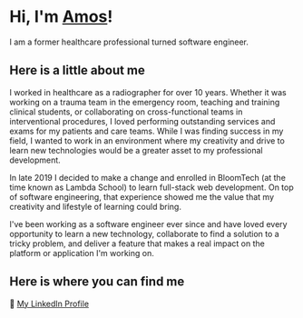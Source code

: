 <!--
**AmMiRo/AmMiRo** is a ✨ _special_ ✨ repository because its `README.md` (this file) appears on your GitHub profile.
-->

# Hi, I'm [Amos](https://www.linkedin.com/in/amos-rose/)!

I am a former healthcare professional turned software engineer.

## Here is a little about me

I worked in healthcare as a radiographer for over 10 years. Whether it was working on a trauma team in the emergency room, teaching and training clinical students, or collaborating on cross-functional teams in interventional procedures, I loved performing outstanding services and exams for my patients and care teams. While I was finding success in my field, I wanted to work in an environment where my creativity and drive to learn new technologies would be a greater asset to my professional development.
 
In late 2019 I decided to make a change and enrolled in BloomTech (at the time known as Lambda School) to learn full-stack web development. On top of software engineering, that experience showed me the value that my creativity and lifestyle of learning could bring.
 
I've been working as a software engineer ever since and have loved every opportunity to learn a new technology, collaborate to find a solution to a tricky problem, and deliver a feature that makes a real impact on the platform or application I'm working on.


## Here is where you can find me

💼 [My LinkedIn Profile](https://www.linkedin.com/in/amos-rose/)
